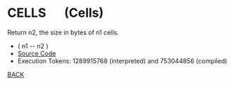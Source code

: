 # CELLS &emsp; (Cells)
Return n2, the size in bytes of n1 cells.
* ( n1 -- n2 )
* [Source Code](../words/core/Cells.cs)
* Execution Tokens: 1289915768 (interpreted) and 753044856 (compiled)


[BACK](builtins.md#Cells)
